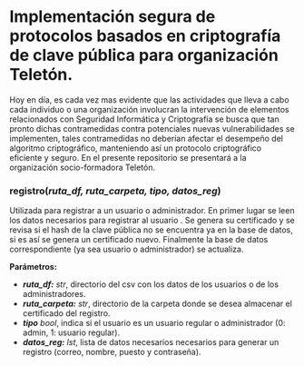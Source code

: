 # Implementación segura de protocolos basados en criptografía de clave pública para organización Teletón.

Hoy en día, es cada vez mas evidente que las actividades que lleva a cabo cada individuo o una organización involucran la intervención de elementos relacionados con Seguridad Informática y Criptografía se busca que tan pronto dichas contramedidas contra potenciales nuevas vulnerabilidades se implementen, tales contramedidas no deberían afectar el desempeño del algoritmo criptográfico, manteniendo así un protocolo criptográfico eficiente y seguro. En el presente repositorio se presentará a la organización socio-formadora Teletón.


### registro(*ruta_df, ruta_carpeta, tipo, datos_reg*)

Utilizada para registrar a un usuario o administrador. En primer lugar se leen los datos necesarios para registrar al usuario . Se genera su certificado y se revisa si el hash de la clave pública no se encuentra ya en la base de datos, si es así se genera un certificado nuevo. Finalmente la base de datos correspondiente (ya sea usuario o administrador) se actualiza.

**Parámetros:** 
- ***ruta_df:*** *str*, directorio del csv con los datos de los usuarios o de los administradores.
- ***ruta_carpeta:*** *str*, directorio de la carpeta donde se desea almacenar el certificado del registro.
- ***tipo*** *bool*, indica si el usuario es un usuario regular o administrador (0: admin, 1: usuario regular).
- ***datos_reg:*** *lst*, lista de datos necesarios necesarios para generar un registro (correo, nombre, puesto y contraseña).
              
